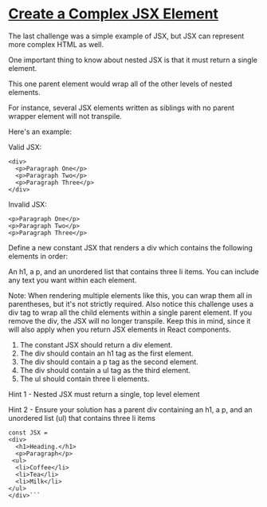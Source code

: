 # [Create a Complex JSX Element](https://www.freecodecamp.org/learn/front-end-development-libraries/react/create-a-complex-jsx-element)

The last challenge was a simple example of JSX, but JSX can represent more complex HTML as well.

One important thing to know about nested JSX is that it must return a single element.

This one parent element would wrap all of the other levels of nested elements.

For instance, several JSX elements written as siblings with no parent wrapper element will not transpile.

Here's an example:

Valid JSX:
```
<div>
  <p>Paragraph One</p>
  <p>Paragraph Two</p>
  <p>Paragraph Three</p>
</div>
```

Invalid JSX:
```
<p>Paragraph One</p>
<p>Paragraph Two</p>
<p>Paragraph Three</p>
```

Define a new constant JSX that renders a div which contains the following elements in order:

An h1, a p, and an unordered list that contains three li items. You can include any text you want within each element.

Note: When rendering multiple elements like this, you can wrap them all in parentheses, but it's not strictly required. Also notice this challenge uses a div tag to wrap all the child elements within a single parent element. If you remove the div, the JSX will no longer transpile. Keep this in mind, since it will also apply when you return JSX elements in React components.

1. The constant JSX should return a div element.
2. The div should contain an h1 tag as the first element.
3. The div should contain a p tag as the second element.
4. The div should contain a ul tag as the third element.
5. The ul should contain three li elements.

Hint 1 - Nested JSX must return a single, top level element

Hint 2 - Ensure your solution has a parent div containing an h1, a p, and an unordered list (ul) that contains three li items

```
const JSX = 
<div>
  <h1>Heading.</h1>
  <p>Paragraph</p>
 <ul>
  <li>Coffee</li>
  <li>Tea</li>
  <li>Milk</li>
</ul>
</div>```